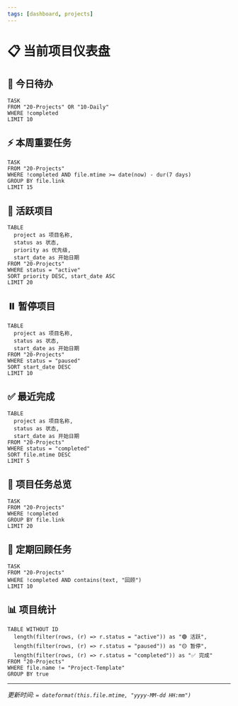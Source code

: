 ```yaml
---
tags: [dashboard, projects]
---
```


# 📋 当前项目仪表盘

## 📌 今日待办
```dataview
TASK
FROM "20-Projects" OR "10-Daily"
WHERE !completed
LIMIT 10
```

## ⚡ 本周重要任务
```dataview
TASK
FROM "20-Projects"
WHERE !completed AND file.mtime >= date(now) - dur(7 days)
GROUP BY file.link
LIMIT 15
```

## 🚀 活跃项目
```dataview
TABLE 
  project as 项目名称,
  status as 状态,
  priority as 优先级,
  start_date as 开始日期
FROM "20-Projects"
WHERE status = "active"
SORT priority DESC, start_date ASC
LIMIT 20
```

## ⏸️ 暂停项目
```dataview
TABLE 
  project as 项目名称,
  status as 状态,
  start_date as 开始日期
FROM "20-Projects"
WHERE status = "paused"
SORT start_date DESC
LIMIT 10
```

## ✅ 最近完成
```dataview
TABLE 
  project as 项目名称,
  status as 状态,
  start_date as 开始日期
FROM "20-Projects"
WHERE status = "completed"
SORT file.mtime DESC
LIMIT 5
```

## 🎯 项目任务总览
```dataview
TASK
FROM "20-Projects"
WHERE !completed
GROUP BY file.link
LIMIT 20
```

## 🔄 定期回顾任务
```dataview
TASK
FROM "20-Projects"
WHERE !completed AND contains(text, "回顾")
LIMIT 10
```

## 📊 项目统计
```dataview
TABLE WITHOUT ID
  length(filter(rows, (r) => r.status = "active")) as "🟢 活跃",
  length(filter(rows, (r) => r.status = "paused")) as "🟡 暂停",
  length(filter(rows, (r) => r.status = "completed")) as "✅ 完成"
FROM "20-Projects"
WHERE file.name != "Project-Template"
GROUP BY true
```

---
*更新时间: `= dateformat(this.file.mtime, "yyyy-MM-dd HH:mm")`*